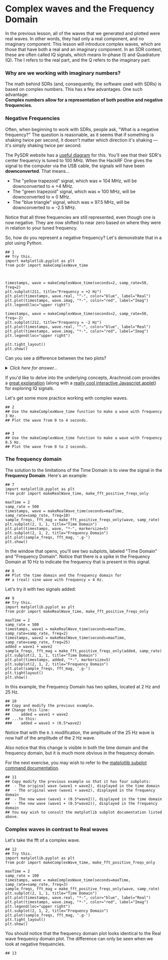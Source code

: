 # Complex waves and the Frequency Domain

In the previous lesson, all of the waves that we generated and plotted were real waves. In other words, they had only a real component, and no imaginary component. This lesson will introduce complex waves, which are those that have both a real and an imaginary component. In an SDR context, these are often called IQ signals, which means In-phase (I) and Quadrature (Q). The I refers to  the real part, and the Q refers to the imaginary part.

### Why are we working with imaginary numbers?

The math behind SDRs (and, consequently, the software used with SDRs) is based on complex numbers. This has a few advantages. One such advantage:  
**Complex numbers allow for a representation of both positive and negative frequencies.**

### Negative Frequencies

Often, when beginning to work with SDRs, people ask, "What is a negative frequency?" The question is reasonable, as it seems that if something is shaking twice per second, it doesn't matter which direction it's shaking — it's simply shaking twice per second.

The PySDR website has a [useful diagram](https://pysdr.org/content/frequency_domain.html#negative-frequencies) for this. You'll see that their SDR's center frequency is tuned to 100 MHz. When the HackRF One gives the signal to the computer via the USB cable, the signals will have been **downconverted**. That means...

- The "yellow trapezoid" signal, which was ≈ 104 MHz, will be downconverted to ≈ +4 MHz.
- The "green trapezoid" signal, which was ≈ 100 MHz, will be downconverted to ≈ 0 MHz.
- The "blue triangle" signal, which was ≈ 97.5 MHz, will be downconverted to ≈ -2.5 MHz.

Notice that all three frequencies are still represented, even though one is now negative. They are now shifted to near zero based on where they were in relation to your tuned frequency.

So, how do you represent a negative frequency? Let's demonstrate that in a plot using Python.

```python3
## 1 
## Try this.
import matplotlib.pyplot as plt
from pcdr import makeComplexWave_time



timestamps, wave = makeComplexWave_time(seconds=2, samp_rate=50, freq=2)
plt.subplot(211, title="Frequency = +2 Hz")
plt.plot(timestamps, wave.real, "^-", color="blue", label="Real")
plt.plot(timestamps, wave.imag, "*-", color="red", label="Imag")
plt.legend(loc="upper right")

timestamps, wave = makeComplexWave_time(seconds=2, samp_rate=50, freq=-2)
plt.subplot(212, title="Frequency = -2 Hz")
plt.plot(timestamps, wave.real, "^-", color="blue", label="Real")
plt.plot(timestamps, wave.imag, "*-", color="red", label="Imag")
plt.legend(loc="upper right")

plt.tight_layout()
plt.show()
```

Can you see a difference between the two plots?
<details><summary><i>Click here for answer...</i></summary>
  
- For the wave with positive frequency, the real (blue) part is one-quarter-cycle BEFORE the imaginary (red) part.
- For the wave with negative frequency, the real (blue) part is one-quarter-cycle AFTER the imaginary (red) part.
  
</details>

If you'd like to delve into the underlying concepts, Arachnoid.com provides a [great explanation](https://arachnoid.com/software_defined_radios/#Theory__The_Frequency_Domain) (along with a [really cool interactive Javascript applet](https://arachnoid.com/software_defined_radios/#Theory__I_Q_Exploration_Applet)) for exploring IQ signals. 

Let's get some more practice working with complex waves.

```python3
## 2
## Use the makeComplexWave_time function to make a wave with frequency 3 Hz.
## Plot the wave from 0 to 4 seconds.


## 3
## Use the makeComplexWave_time function to make a wave with frequency 0.5 Hz.
## Plot the wave from 0 to 2 seconds. 
```

### The frequency domain

The solution to the limitations of the Time Domain is to view the signal in the **Frequency Domain**. Here's an example:

```python3
## 7
import matplotlib.pyplot as plt
from pcdr import makeRealWave_time, make_fft_positive_freqs_only

maxTime = 2
samp_rate = 500
timestamps, wave = makeRealWave_time(seconds=maxTime, samp_rate=samp_rate, freq=10)
sample_freqs, fft_mag = make_fft_positive_freqs_only(wave, samp_rate)
plt.subplot(2, 1, 1, title="Time Domain")
plt.plot(timestamps, wave, "*-", markersize=5)
plt.subplot(2, 1, 2, title="Frequency Domain")
plt.plot(sample_freqs, fft_mag, '.g-')
plt.show()
```

In the window that opens, you'll see two subplots, labeled "Time Domain" and "Frequency Domain". Notice that there is a spike in the Frequency Domain at 10 Hz to indicate the frequency that is present in this signal.

```python3
## 8
## Plot the time domain and the frequency domain for
## a (real) sine wave with frequency = 4 Hz.
```

Let's try it with two signals added:

```python3
## 9
## Try this.
import matplotlib.pyplot as plt
from pcdr import makeRealWave_time, make_fft_positive_freqs_only

maxTime = 2
samp_rate = 500
timestamps, wave1 = makeRealWave_time(seconds=maxTime, samp_rate=samp_rate, freq=2)
timestamps, wave2 = makeRealWave_time(seconds=maxTime, samp_rate=samp_rate, freq=25)
added = wave1 + wave2
sample_freqs, fft_mag = make_fft_positive_freqs_only(added, samp_rate)
plt.subplot(2, 1, 1, title="Time Domain")
plt.plot(timestamps, added, "*-", markersize=5)
plt.subplot(2, 1, 2, title="Frequency Domain")
plt.plot(sample_freqs, fft_mag, '.g-')
plt.tightlayout()
plt.show()
```

In this example, the Frequency Domain has two spikes, located at 2 Hz and 25 Hz.

```python3
## 10
## Copy and modify the previous example.
## Change this line:
##     added = wave1 + wave2
## ...to this:
###    added = wave1 + (0.5*wave2)
```

Notice that with the `0.5` modification, the amplitude of the 25 Hz wave is now half of the amplitude of the 2 Hz wave.

Also notice that this change is visible in both the time domain and the frequency domain, but it is much more obvious in the frequency domain.

For the next exercise, you may wish to refer to the [matplotlib subplot command documentation](https://matplotlib.org/stable/api/_as_gen/matplotlib.pyplot.subplot.html).

```python3
## 11
## Copy modify the previous example so that it has four subplots:
##  - The original wave (wave1 + wave2), displayed in the time domain
##  - The original wave (wave1 + wave2), displayed in the frequency domain
##  - The new wave (wave1 + (0.5*wave2)), displayed in the time domain
##  - The new wave (wave1 + (0.5*wave2)), displayed in the frequency domain
## You may wish to consult the matplotlib subplot documentation listed above.
```

### Complex waves in contrast to Real waves

Let's take the fft of a complex wave.

```python3
## 12
## Try this.
import matplotlib.pyplot as plt
from pcdr import makeComplexWave_time, make_fft_positive_freqs_only

maxTime = 2
samp_rate = 100
timestamps, wave = makeComplexWave_time(seconds=maxTime, samp_rate=samp_rate, freq=3)
sample_freqs, fft_mag = make_fft_positive_freqs_only(wave, samp_rate)
plt.subplot(2, 1, 1, title="Time Domain")
plt.plot(timestamps, wave.real, "*-", color="blue", label="Real")
plt.plot(timestamps, wave.imag, "*-", color="red", label="Imag")
plt.legend(loc="upper right")
plt.subplot(2, 1, 2, title="Frequency Domain")
plt.plot(sample_freqs, fft_mag, '.g-')
plt.tight_layout()
plt.show()
```

You should notice that the frequency domain plot looks identical to the Real wave frequency domain plot.  The difference can only be seen when we look at negative frequencies.

```python3
## 13
    
```  
  
  
  
  
  
